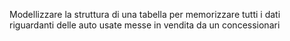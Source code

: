 Modellizzare la struttura di una tabella per memorizzare tutti i dati riguardanti delle auto usate messe in vendita da un concessionari